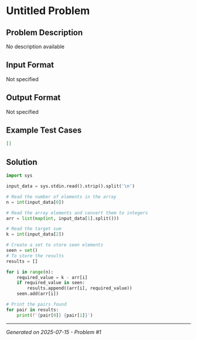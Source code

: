 # Untitled Problem

## Problem Description
No description available

## Input Format
Not specified

## Output Format
Not specified

## Example Test Cases
```json
[]
```

## Solution
```python
import sys

input_data = sys.stdin.read().strip().split('\n')

# Read the number of elements in the array
n = int(input_data[0])

# Read the array elements and convert them to integers
arr = list(map(int, input_data[1].split()))

# Read the target sum
k = int(input_data[2])

# Create a set to store seen elements
seen = set()  
# To store the results
results = []

for i in range(n):
    required_value = k - arr[i]  
    if required_value in seen:
        results.append((arr[i], required_value))  
    seen.add(arr[i])

# Print the pairs found
for pair in results:
    print(f'{pair[0]} {pair[1]}')
```

---
*Generated on 2025-07-15 - Problem #1*